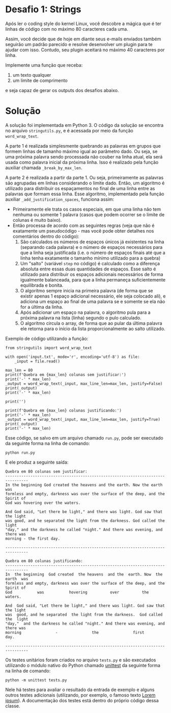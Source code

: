 # Desafio 1: Strings

Após ler o coding style do kernel Linux, você descobre a mágica que é
ter linhas de código com no máximo 80 caracteres cada uma.

Assim, você decide que de hoje em diante seus e-mails enviados também
seguirão um padrão parecido e resolve desenvolver um plugin para te ajudar
com isso. Contudo, seu plugin aceitará no máximo 40 caracteres por linha.

Implemente uma função que receba:
1. um texto qualquer
2. um limite de comprimento

e seja capaz de gerar os outputs dos desafios abaixo.

# Solução

A solução foi implementada em Python 3. O código da solução se encontra no arquivo `stringutils.py`, e é acessada por meio da função `word_wrap_text`.

A parte 1 é realizada simplesmente quebrando as palavras em grupos que formem linhas de tamanho máximo igual ao parâmetro dado. Ou seja, se uma próxima palavra sendo processada não couber na linha atual, ela será usada como palavra inicial da próxima linha. Isso é realizado pela função auxiliar chamada `_break_by_max_len`.

A parte 2 é realizada a partir da parte 1. Ou seja, primeiramente as palavras são agrupadas em linhas considerando o limite dado. Então, um algoritmo é utilizado para distribuir os espaçamentos no final de uma linha entre as palavras que formam essa linha. Esse algoritmo, implementado pela função auxiliar `_add_justification_spaces`, funciona assim:

- Primeiramente ele trata os casos especiais, em que uma linha não tem nenhuma ou somente 1 palavra (casos que podem ocorrer se o limite de colunas é muito baixo).
- Então processa de acordo com as seguintes regras (veja que não é exatamente um pseudocódigo - mas você pode obter detalhes nos comentários dentro do código):
	1. São calculados os números de espaços únicos já existentes na linha (separando cada palavra) e o número de espaços necessários para que a linha seja justificada (i.e. o número de espaços finais até que a linha tenha exatamente o tamanho mínimo utilizado para a quebra)
	2. Um "salto" (variável `step` no código) é calculado como a diferença absoluta entre essas duas quantidades de espaços. Esse salto é utilizado para distribuir os espaços adicionais necessários de forma igualmente balanceada, para que a linha permaneça suficientemente equilibrada e bonita.
	3. O algoritmo sempre inicia na primeira palavra (de forma que se existir apenas 1 espaço adicional necessário, ele seja colocado ali), e adiciona um espaço ao final de uma palavra se e somente se ela não for a última da linha.
	4. Após adicionar um espaço na palavra, o algoritmo pula para a próxima palavra na lista (linha) segundo o pulo calculado.
	5. O algoritmo circula o array, de forma que ao pular da última palavra ele retorna para o início da lista proporcionalmente ao salto utilizado.
	
Exemplo de código utilizando a função:

	from stringutils import word_wrap_text

	with open('input.txt', mode='r', encoding='utf-8') as file:
		_input = file.read()

	max_len = 80
	print(f'Quebra em {max_len} colunas sem justificar:')
	print('-' * max_len)
	_output = word_wrap_text(_input, max_line_len=max_len, justify=False)
	print(_output)
	print('-' * max_len)

	print('')

	print(f'Quebra em {max_len} colunas justificando:')
	print('-' * max_len)
	_output = word_wrap_text(_input, max_line_len=max_len, justify=True)
	print(_output)
	print('-' * max_len)

Esse código, se salvo em um arquivo chamado `run.py`, pode ser executado da seguinte forma na linha de comando:

	python run.py
	
E ele produz a seguinte saída:

	Quebra em 80 colunas sem justificar:
	--------------------------------------------------------------------------------
	In the beginning God created the heavens and the earth. Now the earth was
	formless and empty, darkness was over the surface of the deep, and the Spirit of
	God was hovering over the waters.

	And God said, "Let there be light," and there was light. God saw that the light
	was good, and he separated the light from the darkness. God called the light
	"day," and the darkness he called "night." And there was evening, and there was
	morning - the first day.

	--------------------------------------------------------------------------------

	Quebra em 80 colunas justificando:
	--------------------------------------------------------------------------------
	In  the beginning  God created  the heavens  and the  earth. Now  the earth  was
	formless and empty, darkness was over the surface of the deep, and the Spirit of
	God           was           hovering          over          the          waters.

	And  God said, "Let there be light," and there was light. God saw that the light
	was  good, and he separated  the light from the darkness.  God called the  light
	"day,"  and the darkness he called "night." And there was evening, and there was
	morning               -               the               first               day.

	--------------------------------------------------------------------------------

Os testes unitários foram criados no arquivo `tests.py` e são executados utilizando o módulo nativo do Python chamado [unittest](https://docs.python.org/3/library/unittest.html) da seguinte forma na linha de comando:

	python -m unittest tests.py

Nele há testes para avaliar o resultado da entrada de exemplo e alguns outros testes adicionais (utilizando, por exemplo, o famoso texto [Lorem ipsum](https://pt.wikipedia.org/wiki/Lorem_ipsum)). A documentação dos testes está dentro do próprio código dessa classe.